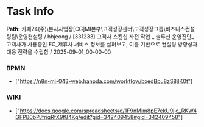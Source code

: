 # Task Info

**Path:** 카페24(주)\본사사업장\[CG]MI본부\고객성장센터\고객성장그룹\비즈니스컨설팅팀\운영컨설팅 / hhjeong / [331233] 고객사 스킨십 사전 작업 _ 솔루션 운영진단_고객사가 사용중인 EC_제휴사 서비스 정보를 살펴보고, 이를 기반으로 컨설팅 방향성과 대응 전략을 수립함 / 2025-09-01_00-00-00

### BPMN
- ["https://n8n-mi-043-web.hanpda.com/workflow/bxedBpu8zS8jIK0t"]

### WIKI
- ["https://docs.google.com/spreadsheets/d/1F9nMim8pE7ekU9jic_RKW4GFPB0bPJfriqRfX9f84Kg/edit?gid=342409458#gid=342409458"]

